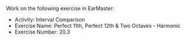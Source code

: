Work on the following exercise in EarMaster:
- Activity: Interval Comparison
- Exercise Name: Perfect 11th, Perfect 12th & Two Octaves - Harmonic
- Exercise Number: 20.3
